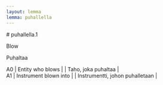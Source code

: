```yaml
---
layout: lemma
lemma: puhallella
---
```


<div class="sense">
# <span class="sensename">puhallella.1</span>

<span class="description">Blow</span>

<span class="description">Puhaltaa</span>

A0 | Entity who blows |   | Taho, joka puhaltaa |  
A1 | Instrument blown into |   | Instrumentti, johon puhalletaan |  

</div>

